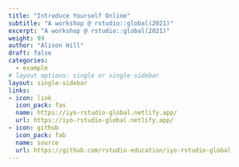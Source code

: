 ```yaml
---
title: "Introduce Yourself Online"
subtitle: "A workshop @ rstudio::global(2021)"
excerpt: "A workshop @ rstudio::global(2021)"
weight: 99
author: "Alison Hill"
draft: false
categories:
  - example
# layout options: single or single-sidebar
layout: single-sidebar
links:
- icon: link
  icon_pack: fas
  name: https://iyo-rstudio-global.netlify.app/
  url: https://iyo-rstudio-global.netlify.app/
- icon: github
  icon_pack: fab
  name: source
  url: https://github.com/rstudio-education/iyo-rstudio-global
---
```


